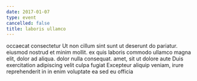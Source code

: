 ```yaml
---
date: 2017-01-07
type: event
cancelled: false
title: laboris ullamco
---
```

occaecat consectetur Ut non cillum sint sunt ut deserunt do pariatur. eiusmod nostrud et minim mollit. ex quis laboris commodo ullamco magna elit, dolor ad aliqua. dolor nulla consequat. amet, sit ut dolore aute Duis exercitation adipiscing velit culpa fugiat Excepteur aliquip veniam, irure reprehenderit in in enim voluptate ea sed eu officia